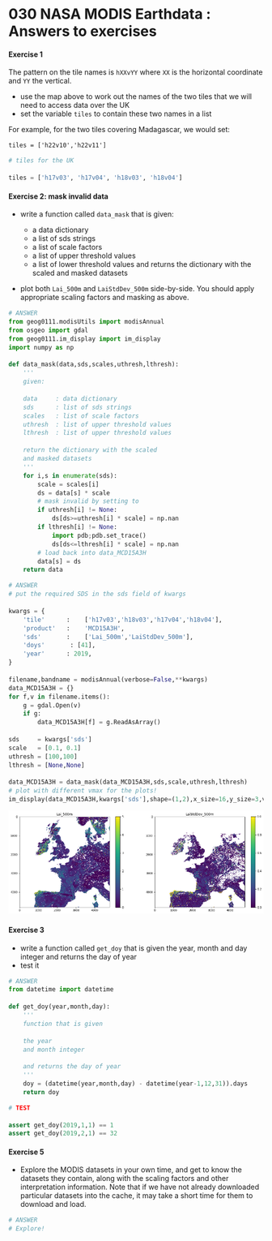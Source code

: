 # 030 NASA MODIS Earthdata : Answers to exercises

#### Exercise 1

The pattern on the tile names is `hXXvYY` where `XX` is the horizontal coordinate and `YY` the vertical.


* use the map above to work out the names of the two tiles that we will need to access data over the UK
* set the variable `tiles` to contain these two names in a list

For example, for the two tiles covering Madagascar, we would set:

    tiles = ['h22v10','h22v11']


```python
# tiles for the UK

tiles = ['h17v03', 'h17v04', 'h18v03', 'h18v04']
```

#### Exercise 2: mask invalid data

* write a function called `data_mask` that is given:
    * a data dictionary
    * a list of sds strings
    * a list of scale factors
    * a list of upper threshold values
    * a list of lower threshold values
  and returns the dictionary with the scaled and masked datasets 
  
* plot both `Lai_500m` and `LaiStdDev_500m` side-by-side. You should apply appropriate scaling factors and masking as above.


```python
# ANSWER
from geog0111.modisUtils import modisAnnual
from osgeo import gdal
from geog0111.im_display import im_display
import numpy as np

def data_mask(data,sds,scales,uthresh,lthresh):
    '''
    given:
    
    data     : data dictionary
    sds      : list of sds strings
    scales   : list of scale factors
    uthresh  : list of upper threshold values
    lthresh  : list of upper threshold values
    
    return the dictionary with the scaled 
    and masked datasets 
    '''
    for i,s in enumerate(sds):
        scale = scales[i]
        ds = data[s] * scale
        # mask invalid by setting to 
        if uthresh[i] != None:
            ds[ds>=uthresh[i] * scale] = np.nan
        if lthresh[i] != None:
            import pdb;pdb.set_trace()
            ds[ds<=lthresh[i] * scale] = np.nan
        # load back into data_MCD15A3H
        data[s] = ds
    return data
```


```python
# ANSWER
# put the required SDS in the sds field of kwargs

kwargs = {
    'tile'      :    ['h17v03','h18v03','h17v04','h18v04'],
    'product'   :    'MCD15A3H',
    'sds'       :    ['Lai_500m','LaiStdDev_500m'],
    'doys'       : [41],
    'year'      : 2019,
}

filename,bandname = modisAnnual(verbose=False,**kwargs)
data_MCD15A3H = {}
for f,v in filename.items():
    g = gdal.Open(v)
    if g:
        data_MCD15A3H[f] = g.ReadAsArray()

sds     = kwargs['sds']
scale   = [0.1, 0.1]
uthresh = [100,100]
lthresh = [None,None]

data_MCD15A3H = data_mask(data_MCD15A3H,sds,scale,uthresh,lthresh)
# plot with different vmax for the plots!
im_display(data_MCD15A3H,kwargs['sds'],shape=(1,2),x_size=16,y_size=3,vmax=[5,1])
```


    
![png](030_NASA_MODIS_Earthdata_answers_files/030_NASA_MODIS_Earthdata_answers_5_0.png)
    


#### Exercise 3

* write a function called `get_doy` that is given the year, month and day integer and returns the day of year
* test it


```python
# ANSWER
from datetime import datetime

def get_doy(year,month,day):
    '''
    function that is given 
    
    the year 
    and month integer 
        
    and returns the day of year
    '''
    doy = (datetime(year,month,day) - datetime(year-1,12,31)).days
    return doy

```


```python
# TEST

assert get_doy(2019,1,1) == 1
assert get_doy(2019,2,1) == 32
```

#### Exercise 5

* Explore the MODIS datasets in your own time, and get to know the datasets they contain, along with the scaling factors and other interpretation information. Note that if we have not already downloaded particular datasets into the cache, it  may take a short time for them to download and load.


```python
# ANSWER
# Explore!
```
